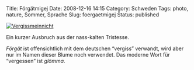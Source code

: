 Title: Förgätmigej
Date: 2008-12-16 14:15
Category: Schweden
Tags: photo, nature, Sommer, Sprache
Slug: foergaetmigej
Status: published

[![Vergissmeinnicht](/pic/forgetmigej_s.jpg "Vergissmeinnicht")](/pic/forgetmigej_l.jpg)

Ein kurzer Ausbruch aus der nass-kalten Tristesse.

*Förgät* ist offensichtlich mit dem deutschen “vergiss” verwandt, wird
aber nur im Namen dieser Blume noch verwendet. Das moderne Wort für
“vergessen” ist *glömma*.


